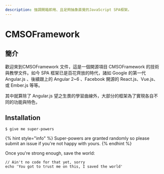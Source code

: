 ```yaml
---
description: 強調開箱即用、且足夠抽象直覺的JavaScript SPA框架。
---
```


# CMSOFramework

## 簡介

歡迎來到CMSOFramework 文件，這是一個開源項目 CMSOFramework 的技術與教學文件。如今 SPA 框架已是百花齊放的時代，諸如 Google 的第一代 Angular.js 、後續跟上的 Angular 2~6 、Facebook 開源的 React.js、Vue.js、或 Ember.js 等等。

其中就算除了 Angular.js 望之生畏的學習曲線外，大部分的框架為了實現各自不同的功能與特色，

## Installation



```
$ give me super-powers
```

{% hint style="info" %}
 Super-powers are granted randomly so please submit an issue if you're not happy with yours.
{% endhint %}

Once you're strong enough, save the world:

```
// Ain't no code for that yet, sorry
echo 'You got to trust me on this, I saved the world'
```



